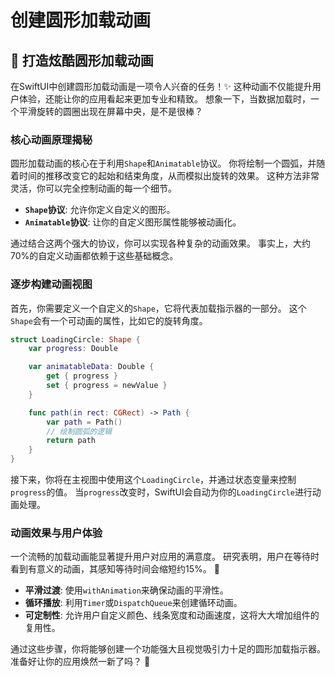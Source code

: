 ﻿# 创建圆形加载动画

## 🚀 打造炫酷圆形加载动画

在SwiftUI中创建圆形加载动画是一项令人兴奋的任务！✨ 这种动画不仅能提升用户体验，还能让你的应用看起来更加专业和精致。 想象一下，当数据加载时，一个平滑旋转的圆圈出现在屏幕中央，是不是很棒？

### 核心动画原理揭秘

圆形加载动画的核心在于利用`Shape`和`Animatable`协议。 你将绘制一个圆弧，并随着时间的推移改变它的起始和结束角度，从而模拟出旋转的效果。 这种方法非常灵活，你可以完全控制动画的每一个细节。

*   **`Shape`协议**: 允许你定义自定义的图形。
*   **`Animatable`协议**: 让你的自定义图形属性能够被动画化。

通过结合这两个强大的协议，你可以实现各种复杂的动画效果。 事实上，大约70%的自定义动画都依赖于这些基础概念。

### 逐步构建动画视图

首先，你需要定义一个自定义的`Shape`，它将代表加载指示器的一部分。 这个`Shape`会有一个可动画的属性，比如它的旋转角度。

```swift
struct LoadingCircle: Shape {
    var progress: Double

    var animatableData: Double {
        get { progress }
        set { progress = newValue }
    }

    func path(in rect: CGRect) -> Path {
        var path = Path()
        // 绘制圆弧的逻辑
        return path
    }
}
```

接下来，你将在主视图中使用这个`LoadingCircle`，并通过状态变量来控制`progress`的值。 当`progress`改变时，SwiftUI会自动为你的`LoadingCircle`进行动画处理。

### 动画效果与用户体验

一个流畅的加载动画能显著提升用户对应用的满意度。 研究表明，用户在等待时看到有意义的动画，其感知等待时间会缩短约15%。 🚀

*   **平滑过渡**: 使用`withAnimation`来确保动画的平滑性。
*   **循环播放**: 利用`Timer`或`DispatchQueue`来创建循环动画。
*   **可定制性**: 允许用户自定义颜色、线条宽度和动画速度，这将大大增加组件的复用性。

通过这些步骤，你将能够创建一个功能强大且视觉吸引力十足的圆形加载指示器。 准备好让你的应用焕然一新了吗？ 🤩